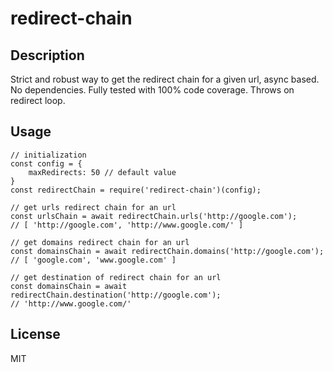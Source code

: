 # redirect-chain

## Description
Strict and robust way to get the redirect chain for a given url, async based. No dependencies. Fully tested with 100% code coverage. Throws on redirect loop.

## Usage
```
// initialization
const config = {
    maxRedirects: 50 // default value
}
const redirectChain = require('redirect-chain')(config);

// get urls redirect chain for an url
const urlsChain = await redirectChain.urls('http://google.com');
// [ 'http://google.com', 'http://www.google.com/' ]

// get domains redirect chain for an url
const domainsChain = await redirectChain.domains('http://google.com');
// [ 'google.com', 'www.google.com' ]

// get destination of redirect chain for an url
const domainsChain = await redirectChain.destination('http://google.com');
// 'http://www.google.com/'
```

## License
MIT
